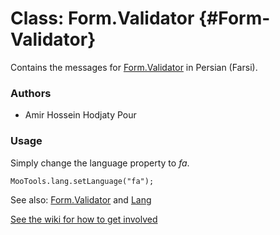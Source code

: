 Class: Form.Validator {#Form-Validator}
=====================================

Contains the messages for [Form.Validator][] in Persian (Farsi).

### Authors

* Amir Hossein Hodjaty Pour

### Usage

Simply change the language property to *fa*.

	MooTools.lang.setLanguage("fa");

See also: [Form.Validator][] and [Lang][]

[See the wiki for how to get involved](http://wiki.github.com/mootools/mootools-more)

[Form.Validator]: http://www.mootools.net/docs/more/Forms/Form.Validator#Form-Validator
[Lang]: http://www.mootools.net/docs/more/Core/Lang
